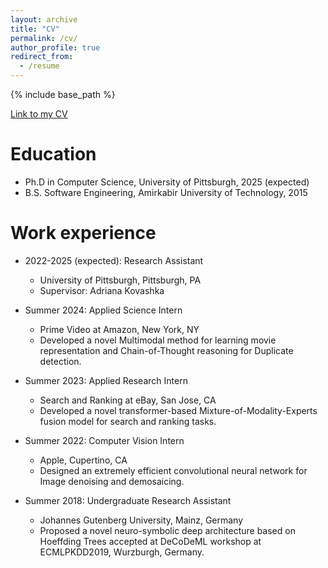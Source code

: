 ```yaml
---
layout: archive
title: "CV"
permalink: /cv/
author_profile: true
redirect_from:
  - /resume
---
```


{% include base_path %}

[Link to my CV](http://sinamalakouti.github.io/files/SinaMalakouti_Resume.pdf)

Education
======
* Ph.D in Computer Science, University of Pittsburgh, 2025 (expected)
* B.S. Software Engineering, Amirkabir University of Technology, 2015

Work experience
======

* 2022-2025 (expected): Research Assistant
  * University of Pittsburgh, Pittsburgh, PA
  * Supervisor: Adriana Kovashka
 
* Summer 2024: Applied Science Intern
  * Prime Video at Amazon, New York, NY
  * Developed a novel Multimodal method for learning movie representation and Chain-of-Thought reasoning for Duplicate detection.  

* Summer 2023: Applied Research Intern
  * Search and Ranking at eBay, San Jose, CA
  * Developed a novel transformer-based Mixture-of-Modality-Experts fusion model for search and ranking tasks. 
    
* Summer 2022: Computer Vision Intern
  * Apple, Cupertino, CA
  * Designed an extremely efficient convolutional neural network for Image denoising and demosaicing. 

* Summer 2018: Undergraduate Research Assistant
  * Johannes Gutenberg University, Mainz, Germany
  * Proposed a novel neuro-symbolic deep architecture based on Hoeffding Trees accepted at DeCoDeML workshop at ECMLPKDD2019, Wurzburgh, Germany. 
  
